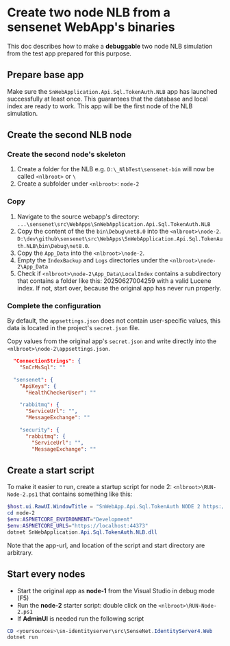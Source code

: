 # Create two node NLB from a sensenet WebApp's binaries
This doc describes how to make a **debuggable** two node NLB simulation from the test app prepared for this purpose.

## Prepare base app
Make sure the `SnWebApplication.Api.Sql.TokenAuth.NLB` app has launched successfully at least once. This guarantees that the database and local index are ready to work. This app will be the first node of the NLB simulation.

## Create the second NLB node
### Create the second node's skeleton
1. Create a folder for the NLB e.g. `D:\_NlbTest\sensenet-bin` will now be called `<nlbroot>` or `\`
1. Create a subfolder under `<nlbroot>`: `node-2`

### Copy
1. Navigate to the source webapp's directory: 
`...\sensenet\src\WebApps\SnWebApplication.Api.Sql.TokenAuth.NLB`
1. Copy the content of the the `bin\Debug\net8.0` into the `<nlbroot>\node-2`.
`D:\dev\github\sensenet\src\WebApps\SnWebApplication.Api.Sql.TokenAuth.NLB\bin\Debug\net8.0`. 
1. Copy the `App_Data` into the `<nlbroot>\node-2`.
1. Empty the `IndexBackup` and `Logs` directories under the `<nlbroot>\node-2\App_Data`
1. Check if `<nlbroot>\node-2\App_Data\LocalIndex` contains a subdirectory that contains a folder like this: 20250627004259 with a valid Lucene index. If not, start over, because the original app has never run properly.

### Complete the configuration
By default, the `appsettings.json` does not contain user-specific values, this data is located in the project's `secret.json` file.

Copy values from the original app's `secret.json` and write directly into the `<nlbroot>\node-2\appsettings.json`.
```json
  "ConnectionStrings": {
    "SnCrMsSql": ""

  "sensenet": {
    "ApiKeys": {
      "HealthCheckerUser": ""

    "rabbitmq": {
      "ServiceUrl": "",
      "MessageExchange": ""

    "security": {
      "rabbitmq": {
        "ServiceUrl": "",
        "MessageExchange": ""
```

## Create a start script
To make it easier to run, create a startup script for node 2:
`<nlbroot>\RUN-Node-2.ps1` that contains something like this:
``` powershell
$host.ui.RawUI.WindowTitle = "SnWebApp.Api.Sql.TokenAuth NODE 2 https://localhost:44373"
cd node-2
$env:ASPNETCORE_ENVIRONMENT="Development"
$env:ASPNETCORE_URLS="https://localhost:44373"
dotnet SnWebApplication.Api.Sql.TokenAuth.NLB.dll
```
Note that the app-url, and location of the script and start directory are arbitrary.

## Start every nodes
- Start the original app as **node-1** from the Visual Studio in debug mode (F5)
- Run the **node-2** starter script: double click on the `<nlbroot>\RUN-Node-2.ps1`
- If **AdminUI** is needed run the following script
```powershell
CD <yoursources>\sn-identityserver\src\SenseNet.IdentityServer4.Web
dotnet run
```
